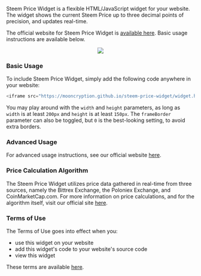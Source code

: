 Steem Price Widget is a flexible HTML/JavaScript widget for your website. The widget shows the current Steem Price up to three decimal points of precision, and updates real-time.

The official website for Steem Price Widget is [available here](https://mooncryption.github.io/steem-price-widget). Basic usage instructions are available below.

<center>
<img src="https://steemitimages.com/DQmPGK4G3Pu4sg8yz49im6wCCqHcMu8GDuD6EcZj1xb2eBz/steem-price-widget-%40mooncryption-opensource.png" />
</center>

### Basic Usage
To include Steem Price Widget, simply add the following code anywhere in your website:
```javascript
<iframe src="https://mooncryption.github.io/steem-price-widget/widget.html" width="200px" height="150px" frameBorder="0"></iframe>
```
You may play around with the `width` and `height` parameters, as long as `width` is at least `200px` and `height` is at least `150px`. The `frameBorder` parameter can also be toggled, but `0` is the best-looking setting, to avoid extra borders.

### Advanced Usage
For advanced usage instructions, see our official website [here](https://mooncryption.github.io/steem-price-widget#advanced-usage).

### Price Calculation Algorithm
The Steem Price Widget utilizes price data gathered in real-time from three sources, namely the Bittrex Exchange, the Poloniex Exchange, and CoinMarketCap.com. For more information on price calculations, and for the algorithm itself, visit our official site [here](https://mooncryption.github.io/steem-price-widget#price-calculation-algorithm).


### Terms of Use
The Terms of Use goes into effect when you:
* use this widget on your website
* add this widget's code to your website's source code
* view this widget

These terms are available [here](https://mooncryption.github.io/steem-price-widget/terms.html).



